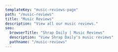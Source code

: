 ```yaml
---
templateKey: "music-reviews-page"
path: "/music-reviews"
title: "Music Reviews"
description: "View all our music reviews."
seo:
  browserTitle: "Shrap Daily | Music Reviews"
  description: "View Shrap Daily's music reviews"
  pathname: "/music-reviews"
---
```

